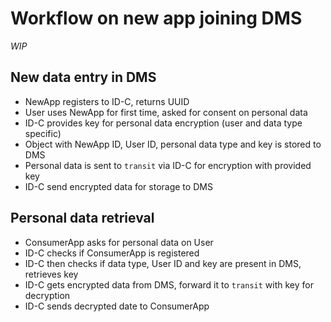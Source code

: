 # Workflow on new app joining DMS

_WIP_

## New data entry in DMS
 - NewApp registers to ID-C, returns UUID
 - User uses NewApp for first time, asked for consent on personal data
 - ID-C provides key for personal data encryption (user and data type specific)
 - Object with NewApp ID, User ID, personal data type and key is stored to DMS
 - Personal data is sent to `transit` via ID-C for encryption with provided key
 - ID-C send encrypted data for storage to DMS

## Personal data retrieval
 - ConsumerApp asks for personal data on User
 - ID-C checks if ConsumerApp is registered
 - ID-C then checks if data type, User ID and key are present in DMS, retrieves key
 - ID-C gets encrypted data from DMS, forward it to `transit` with key for decryption
 - ID-C sends decrypted date to ConsumerApp
